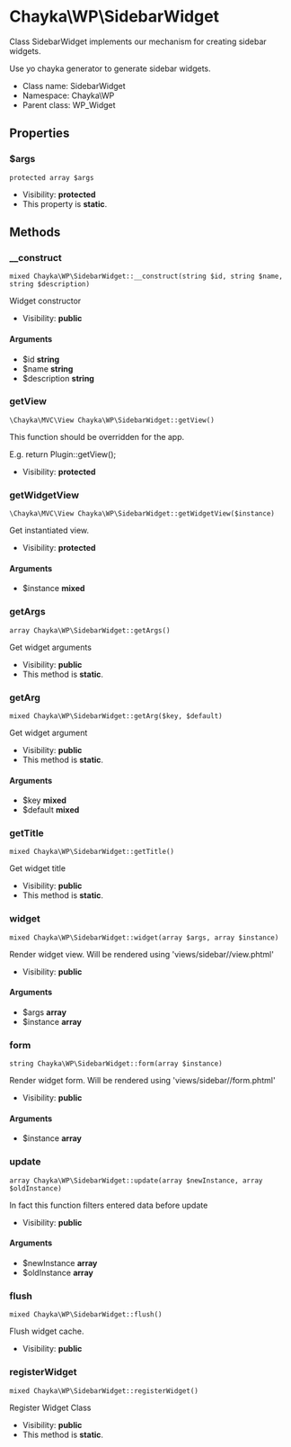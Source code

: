 Chayka\WP\SidebarWidget
===============

Class SidebarWidget implements our mechanism for creating sidebar widgets.

Use yo chayka generator to generate sidebar widgets.


* Class name: SidebarWidget
* Namespace: Chayka\WP
* Parent class: WP_Widget





Properties
----------


### $args

    protected array $args





* Visibility: **protected**
* This property is **static**.


Methods
-------


### __construct

    mixed Chayka\WP\SidebarWidget::__construct(string $id, string $name, string $description)

Widget constructor



* Visibility: **public**


#### Arguments
* $id **string**
* $name **string**
* $description **string**



### getView

    \Chayka\MVC\View Chayka\WP\SidebarWidget::getView()

This function should be overridden for the app.

E.g. return Plugin::getView();

* Visibility: **protected**




### getWidgetView

    \Chayka\MVC\View Chayka\WP\SidebarWidget::getWidgetView($instance)

Get instantiated view.



* Visibility: **protected**


#### Arguments
* $instance **mixed**



### getArgs

    array Chayka\WP\SidebarWidget::getArgs()

Get widget arguments



* Visibility: **public**
* This method is **static**.




### getArg

    mixed Chayka\WP\SidebarWidget::getArg($key, $default)

Get widget argument



* Visibility: **public**
* This method is **static**.


#### Arguments
* $key **mixed**
* $default **mixed**



### getTitle

    mixed Chayka\WP\SidebarWidget::getTitle()

Get widget title



* Visibility: **public**
* This method is **static**.




### widget

    mixed Chayka\WP\SidebarWidget::widget(array $args, array $instance)

Render widget view. Will be rendered using 'views/sidebar/<widget-id>/view.phtml'



* Visibility: **public**


#### Arguments
* $args **array**
* $instance **array**



### form

    string Chayka\WP\SidebarWidget::form(array $instance)

Render widget form. Will be rendered using 'views/sidebar/<widget-id>/form.phtml'



* Visibility: **public**


#### Arguments
* $instance **array**



### update

    array Chayka\WP\SidebarWidget::update(array $newInstance, array $oldInstance)

In fact this function filters entered data before update



* Visibility: **public**


#### Arguments
* $newInstance **array**
* $oldInstance **array**



### flush

    mixed Chayka\WP\SidebarWidget::flush()

Flush widget cache.



* Visibility: **public**




### registerWidget

    mixed Chayka\WP\SidebarWidget::registerWidget()

Register Widget Class



* Visibility: **public**
* This method is **static**.



